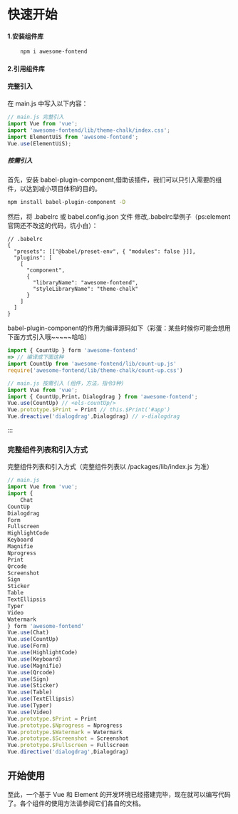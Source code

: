 

# 快速开始

#### 1.安装组件库

```sh
    npm i awesome-fontend 
```

#### 2.引用组件库

#### 完整引入
在 main.js 中写入以下内容：
```js
// main.js 完整引入 
import Vue from 'vue';
import 'awesome-fontend/lib/theme-chalk/index.css';
import ElementUiS from 'awesome-fontend';
Vue.use(ElementUiS);
```
##### 按需引入
 首先，安装 babel-plugin-component,借助该插件，我们可以只引入需要的组件，以达到减小项目体积的目的。
```sh
npm install babel-plugin-component -D
```
然后，将 .babelrc 或 babel.config.json 文件 修改,.babelrc举例子（ps:element官网还不改这的代码，坑小白）：
```JS
// .babelrc
{
  "presets": [["@babel/preset-env", { "modules": false }]],
  "plugins": [
    [
      "component",
      {
        "libraryName": "awesome-fontend", 
        "styleLibraryName": "theme-chalk"
      }
    ]
  ]
}

```
babel-plugin-component的作用为编译源码如下（彩蛋：某些时候你可能会想用下面方式引入哦~~~~~哈哈）
```js
import { CountUp } form 'awesome-fontend'
=> // 编译成下面这种
import CountUp from 'awesome-fontend/lib/count-up.js'
require('awesome-fontend/lib/theme-chalk/count-up.css')
```

```js
// main.js 按需引入 (组件，方法，指令3种)
import Vue from 'vue';
import { CountUp,Print，Dialogdrag } from 'awesome-fontend';
Vue.use(CountUp) // <els-countUp/>
Vue.prototype.$Print = Print // this.$Print('#app')
Vue.dreactive('dialogdrag',Dialogdrag) // v-dialogdrag
```

:::

### 完整组件列表和引入方式
完整组件列表和引入方式（完整组件列表以 /packages/lib/index.js 为准）
```js
// main.js
import Vue from 'vue';
import {
    Chat
CountUp
Dialogdrag
Form
Fullscreen
HighlightCode
Keyboard
Magnifie
Nprogress
Print
Qrcode
Screenshot
Sign
Sticker
Table
TextEllipsis
Typer
Video
Watermark
} form 'awesome-fontend'
Vue.use(Chat)
Vue.use(CountUp)
Vue.use(Form)
Vue.use(HighlightCode)
Vue.use(Keyboard)
Vue.use(Magnifie)
Vue.use(Qrcode)
Vue.use(Sign)
Vue.use(Sticker)
Vue.use(Table)
Vue.use(TextEllipsis)
Vue.use(Typer)
Vue.use(Video)
Vue.prototype.$Print = Print
Vue.prototype.$Nprogress = Nprogress
Vue.prototype.$Watermark = Watermark
Vue.prototype.$Screenshot = Screenshot
Vue.prototype.$Fullscreen = Fullscreen
Vue.directive('dialogdrag',Dialogdrag)
```


## 开始使用
至此，一个基于 Vue 和 Element 的开发环境已经搭建完毕，现在就可以编写代码了。各个组件的使用方法请参阅它们各自的文档。


<start />
<vssue />
